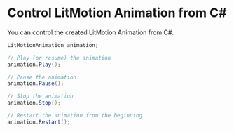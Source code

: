 # Control LitMotion Animation from C#

You can control the created LitMotion Animation from C#.

```cs
LitMotionAnimation animation;

// Play (or resume) the animation
animation.Play();

// Pause the animation
animation.Pause();

// Stop the animation
animation.Stop();

// Restart the animation from the beginning
animation.Restart();
```
